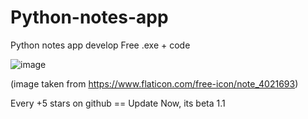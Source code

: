 # Python-notes-app


Python notes app develop
Free .exe + code

![image](https://github.com/theAndrew2808/Python-notes-app/assets/128826609/46ca88e1-e989-4551-bc20-725c980f42b8) 

(image taken from https://www.flaticon.com/free-icon/note_4021693)

Every +5 stars on github == Update
Now, its beta 1.1
